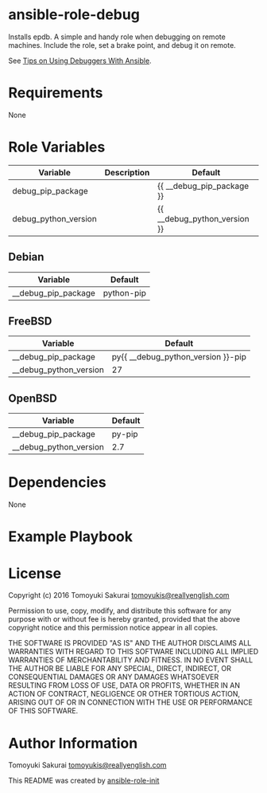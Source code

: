 # ansible-role-debug

Installs epdb. A simple and handy role when debugging on remote
machines. Include the role, set a brake point, and debug it on remote.

See [Tips on Using Debuggers With
Ansible](http://michaeldehaan.net/post/35403909347/tips-on-using-debuggers-with-ansible).

# Requirements

None

# Role Variables

| Variable | Description | Default |
|----------|-------------|---------|
| debug\_pip\_package | | {{ \_\_debug\_pip\_package }} |
| debug\_python\_version | | {{ \_\_debug\_python\_version }} |

## Debian

| Variable | Default |
|----------|---------|
| \_\_debug\_pip\_package | python-pip |

## FreeBSD

| Variable | Default |
|----------|---------|
| \_\_debug\_pip\_package | py{{ \_\_debug\_python\_version }}-pip |
| \_\_debug\_python\_version | 27 |

## OpenBSD

| Variable | Default |
|----------|---------|
| \_\_debug\_pip\_package | py-pip |
| \_\_debug\_python\_version | 2.7 |

[//]: # ( comment out when RedHat is supported )
[//]: # (## RedHat)
[//]: # ()
[//]: # (| Variable | Default |)
[//]: # (|----------|---------|)
[//]: # (| \_\_debug\_pip\_package | python-pip |)
[//]: # (| \_\_debug\_python\_version | "" |)

# Dependencies

None

# Example Playbook


# License

Copyright (c) 2016 Tomoyuki Sakurai <tomoyukis@reallyenglish.com>

Permission to use, copy, modify, and distribute this software for any
purpose with or without fee is hereby granted, provided that the above
copyright notice and this permission notice appear in all copies.

THE SOFTWARE IS PROVIDED "AS IS" AND THE AUTHOR DISCLAIMS ALL WARRANTIES
WITH REGARD TO THIS SOFTWARE INCLUDING ALL IMPLIED WARRANTIES OF
MERCHANTABILITY AND FITNESS. IN NO EVENT SHALL THE AUTHOR BE LIABLE FOR
ANY SPECIAL, DIRECT, INDIRECT, OR CONSEQUENTIAL DAMAGES OR ANY DAMAGES
WHATSOEVER RESULTING FROM LOSS OF USE, DATA OR PROFITS, WHETHER IN AN
ACTION OF CONTRACT, NEGLIGENCE OR OTHER TORTIOUS ACTION, ARISING OUT OF
OR IN CONNECTION WITH THE USE OR PERFORMANCE OF THIS SOFTWARE.

# Author Information

Tomoyuki Sakurai <tomoyukis@reallyenglish.com>

This README was created by [ansible-role-init](https://gist.github.com/trombik/d01e280f02c78618429e334d8e4995c0)
